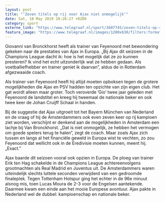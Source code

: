 ```yaml
---
layout: post
title: "’Zeven titels op rij voor Ajax niet onmogelijk’"
date: Sat, 18 May 2019 10:26:27 +0200
category: sport
externe_link: "https://www.telegraaf.nl/sport/3607745/zeven-titels-op-rij-voor-ajax-niet-onmogelijk"
feature_image: "https://www.telegraaf.nl/images/1200x630/filters:format(jpeg):quality(80)/cdn-kiosk-api.telegraaf.nl/a142f102-7946-11e9-88cd-0217670beecd.jpg"
---
```


<p class="intro">Giovanni van Bronckhorst heeft als trainer van Feyenoord met bewondering gekeken naar de prestaties van Ajax in Europa. „Bij Ajax dit seizoen in de Champions League dacht ik: hoe is het mogelijk dat ze zo kunnen presteren? Ik vind het echt uitzonderlijk wat ze hebben gedaan. Als voetballiefhebber en trainer geniet ik daarvan”, aldus de in Rotterdam afgezwaaide coach.</p> <p>Als trainer van Feyenoord heeft hij altijd moeten opboksen tegen de grotere mogelijkheden die Ajax en PSV hadden ten opzichte van zijn eigen club. Het gat wordt alleen maar groter. Toch veroverde ’Gio’ twee jaar geleden met Feyenoord de landstitel en kreeg hij tweemaal de nationale beker en ook twee keer de Johan Cruijff Schaal in handen.</p><p>Bij de suggestie dat Ajax uitgroeit tot het Bayern München van Nederland en de vraag of hij de Amsterdammers ook even zeven keer op rij kampioen ziet worden, verschijnt er denkend aan de mogelijkheden in Amsterdam een lachje bij Van Bronckhorst. „Dat is niet onmogelijk, ze hebben het vermogen om goede spelers terug te halen”, zegt de coach. Maar zoals Ajax zich tussen en langs al het financiële geweld in Europa wist te vechten, zo zou Feyenoord dat wellicht ook in de Eredivisie moeten kunnen, meent hij. „Exact.”</p><p>Ajax baarde dit seizoen vooral ook opzien in Europa. De ploeg van trainer Erik ten Hag schakelde in de Champions League achtereenvolgens grootmachten als Real Madrid en Juventus uit. De Amsterdammers waren uiteindelijk slechts luttele seconden verwijderd van een gedroomde finaleplek. Tegen Tottenham Hotspur ging het echter in de 96e minuut alsnog mis, toen Lucas Moura de 2-3 voor de Engelsen aantekende. Daarmee kwam een einde aan het mooie Europese avontuur. Ajax pakte in Nederland wel de dubbel: kampioenschap en nationale beker.</p>
